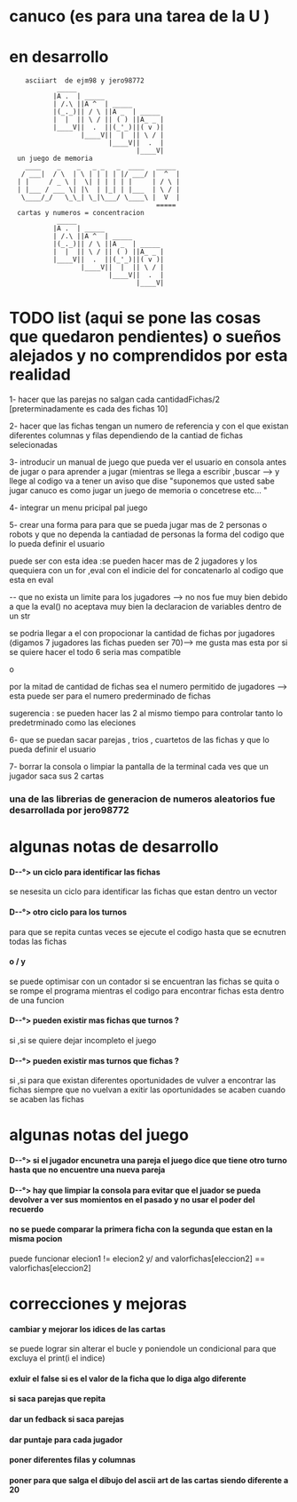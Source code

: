 # canuco (es para una tarea de la U )
# en desarrollo
        asciiart  de ejm98 y jero98772
                _____
               |A .  | _____
               | /.\ ||A ^  | _____
               |(_._)|| / \ ||A _  | _____
               |  |  || \ / || ( ) ||A_ _ |
               |____V||  .  ||(_'_)||( v )|
                      |____V||  |  || \ / |
                             |____V||  .  |
                                    |____V|
      un juego de memoria
        ____    _    _   _ _   _  ____   _____
       / ___|  / \  | \ | | | | |/ ___/ |  ^  |
      | |     / _ \ |  \| | | | | |     | / \ |
      | |___ / ___ \| |\  | |_| | |___  | \ / |
       \____/_/   \_\_| \_|\___/ \____\ |  V  |
                                         =====                                      
      cartas y numeros = concentracion
                _____
               |A .  | _____
               | /.\ ||A ^  | _____
               |(_._)|| / \ ||A _  | _____
               |  |  || \ / || ( ) ||A_ _ |
               |____V||  .  ||(_'_)||( v )|
                      |____V||  |  || \ / |
                             |____V||  .  |
                                    |____V|
# TODO list (aqui se pone las cosas que quedaron pendientes) o sueños alejados y no comprendidos por esta realidad
1- hacer que las parejas no salgan cada cantidadFichas/2 [preterminadamente es cada des fichas 10]

2- hacer que las fichas tengan un numero de referencia y con el que existan diferentes columnas y filas dependiendo de la cantiad de fichas selecionadas

3- introducir un manual de juego que pueda ver  el usuario en consola  antes de jugar o para aprender a jugar (mientras se llega a  escribir ,buscar --> y llege al codigo va a tener un aviso que dise "suponemos que usted sabe jugar canuco es como jugar un juego de memoria o concetrese etc... "

4- integrar un menu pricipal pal juego  

5- crear una forma para para que se pueda jugar mas de 2 personas o robots y que no dependa la cantiadad de personas la forma del codigo que lo pueda definir el usuario

puede ser con esta idea :se pueden hacer mas de 2 jugadores y los quequiera con un for ,eval con el indicie del for concatenarlo al codigo que esta en eval 

-- que no exista un limite para los jugadores  -->  no nos fue muy bien debido a que la eval() no aceptava muy bien la declaracion de variables dentro de un str

se podria llegar a el con propocionar la cantidad de fichas por jugadores (digamos 7 jugadores las fichas pueden ser 70)--> me gusta mas esta por si se quiere hacer el todo 6 seria mas compatible

o

por la mitad de cantidad de fichas  sea el numero permitido de jugadores --> esta puede ser  para el numero prederminado de fichas

sugerencia : se pueden hacer las 2 al mismo tiempo para controlar tanto lo predetrminado como las eleciones

6- que se puedan sacar parejas , trios , cuartetos de las fichas y que lo pueda definir el usuario

7- borrar la consola o limpiar la pantalla de la terminal cada ves que un jugador saca sus 2 cartas

### una de las librerias de generacion de numeros aleatorios fue desarrollada por jero98772                                

# algunas notas de desarrollo
#### D--°> un ciclo para identificar las fichas
se nesesita un ciclo para identificar las fichas que estan dentro un vector
#### D--°> otro ciclo para los turnos
para que se repita cuntas veces se ejecute el codigo hasta que se ecnutren todas las fichas
#### o / y
se puede optimisar  con un contador si se encuentran las fichas se quita o se rompe el programa mientras el codigo para  encontrar fichas esta dentro de una funcion

#### D--°> pueden existir mas fichas que turnos ?
si ,si se quiere dejar incompleto el juego 

#### D--°> pueden existir mas turnos que fichas ?

si ,si para que existan diferentes oportunidades de vulver a encontrar las fichas siempre que no vuelvan a exitir las oportunidades se acaben cuando se acaben las fichas

# algunas notas del juego
#### D--°> si el jugador encunetra una pareja el juego dice que tiene otro turno hasta que no encuentre una nueva pareja

#### D--°> hay que limpiar la consola para evitar que el juador se pueda devolver a ver sus momientos en el pasado y no usar el poder del recuerdo

#### no se puede comparar  la primera ficha con la segunda que estan en la misma pocion
puede funcionar elecion1 != elecion2 y/ and valorfichas[eleccion2] == valorfichas[eleccion2]
# correcciones y mejoras
#### cambiar y mejorar los idices de las cartas
se puede lograr sin alterar el bucle y poniendole un condicional
para que excluya el print(i el indice)
#### exluir el false si es el valor de la ficha que lo diga algo diferente
#### si saca parejas que repita
#### dar un fedback si saca parejas
#### dar puntaje para cada jugador
#### poner diferentes filas y columnas
#### poner para que salga el dibujo del ascii art de las cartas siendo diferente a 20